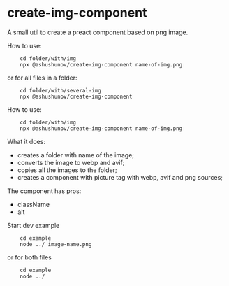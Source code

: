 # create-img-component

A small util to create a preact component based on png image.

How to use:
```
    cd folder/with/img
    npx @ashushunov/create-img-component name-of-img.png
```
or for all files in a folder:
```
    cd folder/with/several-img
    npx @ashushunov/create-img-component
```
How to use:
```
    cd folder/with/img
    npx @ashushunov/create-img-component name-of-img.png
```
What it does:
  - creates a folder with name of the image;
  - converts the image to webp and avif;
  - copies all the images to the folder;
  - creates a component with picture tag with webp, avif and png sources;

The component has pros:
 - className
 - alt

Start dev example
```
    cd example
    node ../ image-name.png
```
or for both files
```
    cd example
    node ../ 
```
